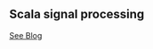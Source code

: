 ## Scala signal processing

 
[See Blog](//nsavagejvm.netlify.com/2017/04/jvm-signal-processing-part-1/) 
